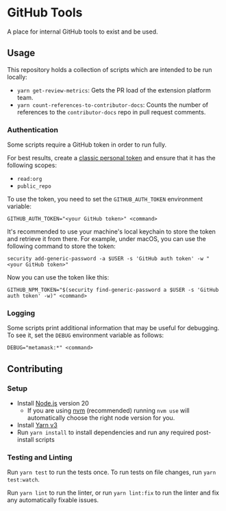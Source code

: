 # GitHub Tools

A place for internal GitHub tools to exist and be used.

## Usage

This repository holds a collection of scripts which are intended to be run locally:

- `yarn get-review-metrics`: Gets the PR load of the extension platform team.
- `yarn count-references-to-contributor-docs`: Counts the number of references to the `contributor-docs` repo in pull request comments.

### Authentication

Some scripts require a GitHub token in order to run fully.

For best results, create a [classic personal token](https://github.com/settings/tokens) and ensure that it has the following scopes:

- `read:org`
- `public_repo`

To use the token, you need to set the `GITHUB_AUTH_TOKEN` environment variable:

```
GITHUB_AUTH_TOKEN="<your GitHub token>" <command>
```

It's recommended to use your machine's local keychain to store the token and retrieve it from there. For example, under macOS, you can use the following command to store the token:

```
security add-generic-password -a $USER -s 'GitHub auth token' -w "<your GitHub token>"
```

Now you can use the token like this:

```
GITHUB_NPM_TOKEN="$(security find-generic-password a $USER -s 'GitHub auth token' -w)" <command>
```

### Logging

Some scripts print additional information that may be useful for debugging. To see it, set the `DEBUG` environment variable as follows:

```
DEBUG="metamask:*" <command>
```

## Contributing

### Setup

- Install [Node.js](https://nodejs.org) version 20
  - If you are using [nvm](https://github.com/creationix/nvm#installation) (recommended) running `nvm use` will automatically choose the right node version for you.
- Install [Yarn v3](https://yarnpkg.com/getting-started/install)
- Run `yarn install` to install dependencies and run any required post-install scripts

### Testing and Linting

Run `yarn test` to run the tests once. To run tests on file changes, run `yarn test:watch`.

Run `yarn lint` to run the linter, or run `yarn lint:fix` to run the linter and fix any automatically fixable issues.
